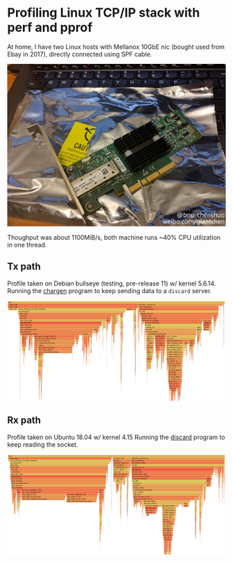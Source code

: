 # Profiling Linux TCP/IP stack with perf and pprof

At home, I have two Linux hosts with Mellanox 10GbE nic (bought used from Ebay in 2017),
directly connected using SPF cable.

![10gbe](img/10gbe.jpg)

Thoughput was about 1100MiB/s, both machine runs ~40% CPU utilization in one thread.

## Tx path

Profile taken on Debian bullseye (testing, pre-release 11) w/ kernel 5.6.14.
Running the [chargen](https://github.com/chenshuo/recipes/blob/master/tpc/bin/chargen.cc) program
to keep sending data to a `discard` server.

[![chargen](img/profile-chargen.png)](img/profile-chargen.html)

## Rx path

Profile taken on Ubuntu 18.04 w/ kernel 4.15
Running the [discard](https://github.com/chenshuo/recipes/blob/master/tpc/bin/discard.cc) program
to keep reading the socket.

![discard](img/profile-discard.png)
